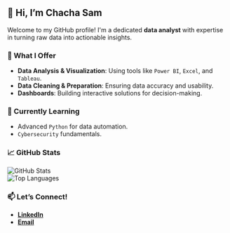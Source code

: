 ## 👋 Hi, I’m Chacha Sam  

Welcome to my GitHub profile! I'm a dedicated **data analyst** with expertise in turning raw data into actionable insights.  

### 👀 What I Offer 
- **Data Analysis & Visualization**: Using tools like `Power BI`, `Excel`, and `Tableau`.  
- **Data Cleaning & Preparation**: Ensuring data accuracy and usability.  
- **Dashboards**: Building interactive solutions for decision-making.  

### 🌱 Currently Learning  
- Advanced `Python` for data automation.  
- `Cybersecurity` fundamentals.  

### 📈 GitHub Stats  
![GitHub Stats](https://github-readme-stats.vercel.app/api?username=rarelyseen402&show_icons=true&theme=radical)  
![Top Languages](https://github-readme-stats.vercel.app/api/top-langs/?username=rarelyseen402&layout=compact&theme=radical)

### 📫 Let’s Connect!  
- [**LinkedIn**](https://www.linkedin.com/in/chacha-gibiti-2a18a5287?utm_source=share&utm_campaign=share_via&utm_content=profile&utm_medium=android_app)  
- [**Email**](mailto:chachasam57@outlook.com)